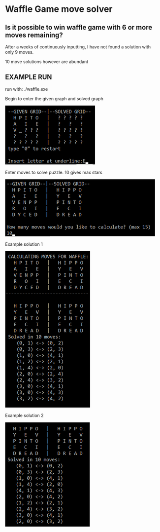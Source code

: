 # Waffle Game move solver
## Is it possible to win waffle game with 6 or more moves remaining?

After a weeks of continuously inputting, I have not found a solution with only 9 moves. 

10 move solutions however are abundant




## EXAMPLE RUN ##

run with:
./waffle.exe


Begin to enter the given graph and solved graph

![](https://github.com/Shroooom/Waffle-Game-move-solver/blob/main/Screenshots/ss1%20-.png)
  
Enter moves to solve puzzle. 10 gives max stars

![](https://github.com/Shroooom/Waffle-Game-move-solver/blob/main/Screenshots/ss2.png)
  
Example solution 1

![](https://github.com/Shroooom/Waffle-Game-move-solver/blob/main/Screenshots/ss3.png)

Example solution 2

![](https://github.com/Shroooom/Waffle-Game-move-solver/blob/main/Screenshots/ss4.png)

